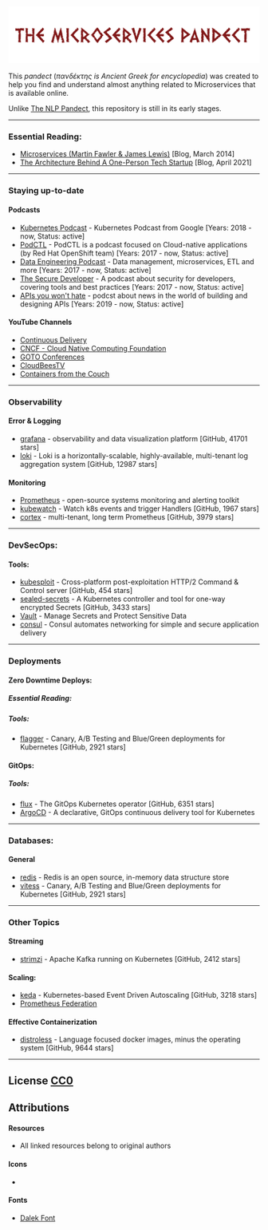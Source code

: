 ![The-Microservices-Pandect](./Resources/Images/pandect.png)

This _pandect_ (_πανδέκτης is Ancient Greek for encyclopedia_) was created to help you find and understand almost anything related to Microservices that is available online.

Unlike [The NLP Pandect](https://github.com/ivan-bilan/The-NLP-Pandect), this repository is still in its early stages.

-----

### Essential Reading:
* [Microservices (Martin Fawler & James Lewis)](https://martinfowler.com/articles/microservices.html) [Blog, March 2014]
* [The Architecture Behind A One-Person Tech Startup](https://anthonynsimon.com/blog/one-man-saas-architecture/) [Blog, April 2021]
-----

### Staying up-to-date
#### Podcasts
* [Kubernetes Podcast](https://kubernetespodcast.com) - Kubernetes Podcast from Google [Years: 2018 - now, Status: active]
* [PodCTL](https://www.podctl.com) - PodCTL is a podcast focused on Cloud-native applications (by Red Hat OpenShift team) [Years: 2017 - now, Status: active]
* [Data Engineering Podcast](https://www.dataengineeringpodcast.com) - Data management, microservices, ETL and more [Years: 2017 - now, Status: active]
* [The Secure Developer](https://www.devseccon.com/the-secure-developer-podcast/) - A podcast about security for developers, covering tools and best practices [Years: 2017 - now, Status: active]
* [APIs you won't hate](https://apisyouwonthate.com/podcast/) - podcst about news in the world of building and designing APIs [Years: 2019 - now, Status: active]

#### YouTube Channels
* [Continuous Delivery](https://www.youtube.com/channel/UCCfqyGl3nq_V0bo64CjZh8g)
* [CNCF - Cloud Native Computing Foundation](https://www.youtube.com/channel/UCvqbFHwN-nwalWPjPUKpvTA)
* [GOTO Conferences](https://www.youtube.com/channel/UCs_tLP3AiwYKwdUHpltJPuA)
* [CloudBeesTV](https://www.youtube.com/channel/UCKlF3GIFy9KVUefVbycx_vw)
* [Containers from the Couch](https://www.youtube.com/channel/UCYg157Qy_U7ZR1WUHTq0Q8Q)
-----

### Observability
#### Error & Logging
* [grafana](https://github.com/grafana/grafana) - observability and data visualization platform [GitHub, 41701 stars]
* [loki](https://github.com/grafana/loki) - Loki is a horizontally-scalable, highly-available, multi-tenant log aggregation system [GitHub, 12987 stars]

#### Monitoring
* [Prometheus](https://prometheus.io) - open-source systems monitoring and alerting toolkit
* [kubewatch](https://github.com/bitnami-labs/kubewatch) - Watch k8s events and trigger Handlers [GitHub, 1967 stars]
* [cortex](https://github.com/cortexproject/cortex) - multi-tenant, long term Prometheus [GitHub, 3979 stars]
-----

### DevSecOps:
#### Tools:
* [kubesploit](https://github.com/cyberark/kubesploit) - Cross-platform post-exploitation HTTP/2 Command & Control server [GitHub, 454 stars]
* [sealed-secrets](https://github.com/bitnami-labs/sealed-secrets) - A Kubernetes controller and tool for one-way encrypted Secrets [GitHub, 3433 stars]
* [Vault](https://www.vaultproject.io) - Manage Secrets and Protect Sensitive Data
* [consul](https://www.consul.io) - Consul automates networking for simple and secure application delivery
-----

### Deployments
#### Zero Downtime Deploys:
##### Essential Reading:

##### Tools:
* [flagger](https://github.com/fluxcd/flagger) - Canary, A/B Testing and Blue/Green deployments for Kubernetes [GitHub, 2921 stars]

#### GitOps:
##### Tools:
* [flux](https://github.com/fluxcd/flux) - The GitOps Kubernetes operator [GitHub, 6351 stars]
* [ArgoCD](https://argoproj.github.io/argo-cd/) - A declarative, GitOps continuous delivery tool for Kubernetes
-----

### Databases:
#### General
* [redis](https://redis.io) - Redis is an open source, in-memory data structure store
* [vitess](https://github.com/fluxcd/flagger) - Canary, A/B Testing and Blue/Green deployments for Kubernetes [GitHub, 2921 stars]

-----


### Other Topics
#### Streaming
* [strimzi](https://github.com/strimzi/strimzi-kafka-operator) - Apache Kafka running on Kubernetes [GitHub, 2412 stars]

#### Scaling:
* [keda](https://github.com/kedacore/keda) - Kubernetes-based Event Driven Autoscaling [GitHub, 3218 stars]
* [Prometheus Federation](https://prometheus.io/docs/prometheus/latest/federation/)

#### Effective Containerization
* [distroless](https://github.com/GoogleContainerTools/distroless) - Language focused docker images, minus the operating system [GitHub, 9644 stars]
-----

## License [CC0](./LICENSE)

## Attributions
#### Resources
* All linked resources belong to original authors

#### Icons
*

#### Fonts
* [Dalek Font](https://www.dafont.com/dalek.font) 
